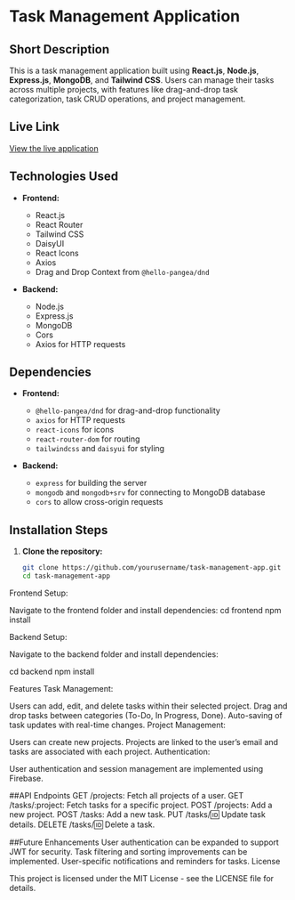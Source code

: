 # Task Management Application

## Short Description

This is a task management application built using **React.js**, **Node.js**, **Express.js**, **MongoDB**, and **Tailwind CSS**. Users can manage their tasks across multiple projects, with features like drag-and-drop task categorization, task CRUD operations, and project management.

## Live Link

[View the live application](https://task-management-one-phi.vercel.app/)

## Technologies Used

- **Frontend:**

  - React.js
  - React Router
  - Tailwind CSS
  - DaisyUI
  - React Icons
  - Axios
  - Drag and Drop Context from `@hello-pangea/dnd`

- **Backend:**
  - Node.js
  - Express.js
  - MongoDB
  - Cors
  - Axios for HTTP requests

## Dependencies

- **Frontend:**

  - `@hello-pangea/dnd` for drag-and-drop functionality
  - `axios` for HTTP requests
  - `react-icons` for icons
  - `react-router-dom` for routing
  - `tailwindcss` and `daisyui` for styling

- **Backend:**
  - `express` for building the server
  - `mongodb` and `mongodb+srv` for connecting to MongoDB database
  - `cors` to allow cross-origin requests

## Installation Steps

1. **Clone the repository:**

   ```bash
   git clone https://github.com/yourusername/task-management-app.git
   cd task-management-app
   ```

Frontend Setup:

Navigate to the frontend folder and install dependencies:
cd frontend
npm install

Backend Setup:

Navigate to the backend folder and install dependencies:

cd backend
npm install

Features
Task Management:

Users can add, edit, and delete tasks within their selected project.
Drag and drop tasks between categories (To-Do, In Progress, Done).
Auto-saving of task updates with real-time changes.
Project Management:

Users can create new projects.
Projects are linked to the user’s email and tasks are associated with each project.
Authentication:

User authentication and session management are implemented using Firebase.

##API Endpoints
GET /projects: Fetch all projects of a user.
GET /tasks/:project: Fetch tasks for a specific project.
POST /projects: Add a new project.
POST /tasks: Add a new task.
PUT /tasks/:id: Update task details.
DELETE /tasks/:id: Delete a task.

##Future Enhancements
User authentication can be expanded to support JWT for security.
Task filtering and sorting improvements can be implemented.
User-specific notifications and reminders for tasks.
License

This project is licensed under the MIT License - see the LICENSE file for details.
